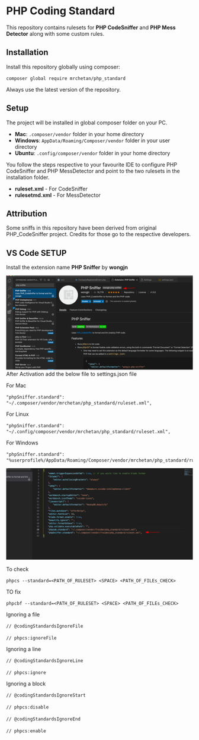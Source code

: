 # PHP Coding Standard
This repository contains rulesets for **PHP CodeSniffer** and **PHP Mess Detector** along with some custom rules.

## Installation
Install this repository globally using composer:

	composer global require mrchetan/php_standard

Always use the latest version of the repository.

## Setup
The project will be installed in global composer folder on your PC. 
* **Mac**: `.composer/vendor` folder in your home directory
* **Windows**: `AppData/Roaming/Composer/vendor` folder in your user directory
* **Ubuntu**: `.config/composer/vendor` folder in your home directory

You follow the steps respective to your favourite IDE to configure PHP CodeSniffer and PHP MessDetector and point to the two rulesets in the installation folder.
* **ruleset.xml** - For CodeSniffer
* **rulesetmd.xml** - For MessDetector

## Attribution
Some sniffs in this repository have been derived from original PHP_CodeSniffer project. Credits for those go to the respective developers.

## VS Code SETUP
Install the extension name **PHP Sniffer** by **wongjn**

![N|Solid](./img/php-snif.png)
After Activation add the below file to settings.json file

For Mac

	"phpSniffer.standard": "~/.composer/vendor/mrchetan/php_standard/ruleset.xml",

For Linux

	"phpSniffer.standard": "~/.config/composer/vendor/mrchetan/php_standard/ruleset.xml",

For Windows

	"phpSniffer.standard": "%userprofile%/AppData/Roaming/Composer/vendor/mrchetan/php_standard/ruleset.xml",

![N|Solid](./img/vs-settings-1.png)



To check 

	phpcs --standard=<PATH_OF_RULESET> <SPACE> <PATH_OF_FILEs_CHECK>

TO fix

	phpcbf --standard=<PATH_OF_RULESET> <SPACE> <PATH_OF_FILEs_CHECK>


Ignoring a file

	// @codingStandardsIgnoreFile

	// phpcs:ignoreFile

Ignoring a line

	// @codingStandardsIgnoreLine

	// phpcs:ignore

Ignoring a block


	// @codingStandardsIgnoreStart

	// phpcs:disable

	// @codingStandardsIgnoreEnd

	// phpcs:enable